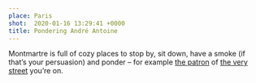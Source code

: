 ```yaml
---
place: Paris
shot:  2020-01-16 13:29:41 +0000
title: Pondering André Antoine
---
```


Montmartre is full of cozy places to stop by, sit down, have a smoke (if that’s your persuasion) and ponder – for example [the patron](https://en.wikipedia.org/wiki/Andr%C3%A9_Antoine) of [the very street](https://fr.wikipedia.org/wiki/Rue_Andr%C3%A9-Antoine) you’re on.
